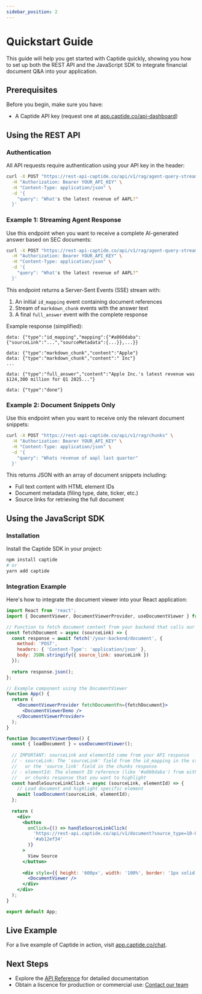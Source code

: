 ```yaml
---
sidebar_position: 2
---
```


# Quickstart Guide

This guide will help you get started with Captide quickly, showing you how to set up both the REST API and the JavaScript SDK to integrate financial document Q&A into your application.

## Prerequisites

Before you begin, make sure you have:

- A Captide API key (request one at [app.captide.co/api-dashboard](https://www.captide.ai/contact/api-request))

## Using the REST API

### Authentication

All API requests require authentication using your API key in the header:

```bash
curl -X POST "https://rest-api-captide.co/api/v1/rag/agent-query-stream" \
  -H "Authorization: Bearer YOUR_API_KEY" \
  -H "Content-Type: application/json" \
  -d '{
    "query": "What's the latest revenue of AAPL?"
  }'
```

### Example 1: Streaming Agent Response

Use this endpoint when you want to receive a complete AI-generated answer based on SEC documents:

```bash
curl -X POST "https://rest-api-captide.co/api/v1/rag/agent-query-stream" \
  -H "Authorization: Bearer YOUR_API_KEY" \
  -H "Content-Type: application/json" \
  -d '{
    "query": "What's the latest revenue of AAPL?"
  }'
```

This endpoint returns a Server-Sent Events (SSE) stream with:

1. An initial `id_mapping` event containing document references
2. Stream of `markdown_chunk` events with the answer text
3. A final `full_answer` event with the complete response

Example response (simplified):
```
data: {"type":"id_mapping","mapping":{"#a060daba":{"sourceLink":"...","sourceMetadata":{...}},...}}

data: {"type":"markdown_chunk","content":"Apple"}
data: {"type":"markdown_chunk","content":" Inc"}
...

data: {"type":"full_answer","content":"Apple Inc.'s latest revenue was $124,300 million for Q1 2025..."}

data: {"type":"done"}
```

### Example 2: Document Snippets Only

Use this endpoint when you want to receive only the relevant document snippets:

```bash
curl -X POST "https://rest-api-captide.co/api/v1/rag/chunks" \
  -H "Authorization: Bearer YOUR_API_KEY" \
  -H "Content-Type: application/json" \
  -d '{
    "query": "Whats revenue of aapl last quarter"
  }'
```

This returns JSON with an array of document snippets including:
- Full text content with HTML element IDs
- Document metadata (filing type, date, ticker, etc.)
- Source links for retrieving the full document

## Using the JavaScript SDK

### Installation

Install the Captide SDK in your project:

```bash
npm install captide
# or
yarn add captide
```

### Integration Example

Here's how to integrate the document viewer into your React application:

```jsx
import React from 'react';
import { DocumentViewer, DocumentViewerProvider, useDocumentViewer } from 'captide';

// Function to fetch document content from your backend that calls our API
const fetchDocument = async (sourceLink) => {
  const response = await fetch('/your-backend/document', {
    method: 'POST',
    headers: { 'Content-Type': 'application/json' },
    body: JSON.stringify({ source_link: sourceLink })
  });
  
  return response.json();
};

// Example component using the DocumentViewer
function App() {
  return (
    <DocumentViewerProvider fetchDocumentFn={fetchDocument}>
      <DocumentViewerDemo />
    </DocumentViewerProvider>
  );
}

function DocumentViewerDemo() {
  const { loadDocument } = useDocumentViewer();
  
  // IMPORTANT: sourceLink and elementId come from your API response
  // - sourceLink: The 'sourceLink' field from the id_mapping in the streaming response
  //   or the 'source_link' field in the chunks response
  // - elementId: The element ID reference (like '#a060daba') from either the streaming 
  //   or chunks response that you want to highlight
  const handleSourceLinkClick = async (sourceLink, elementId) => {
    // Load document and highlight specific element
    await loadDocument(sourceLink, elementId);
  };
  
  return (
    <div>
      <button 
        onClick={() => handleSourceLinkClick(
          'https://rest-api.captide.co/api/v1/document?source_type=10-Q&document_id=69443120-e3a3-4ebb-91b1-a55ff2afe141',
          '#ab12ef34'
        )}
      >
        View Source
      </button>
      
      <div style={{ height: '600px', width: '100%', border: '1px solid #ccc' }}>
        <DocumentViewer />
      </div>
    </div>
  );
}

export default App;
```

## Live Example

For a live example of Captide in action, visit [app.captide.co/chat](https://app.captide.co/chat).

## Next Steps

- Explore the [API Reference](/api) for detailed documentation
- Obtain a liscence for production or commercial use: [Contact our team](https://www.captide.ai/contact/api-request) 